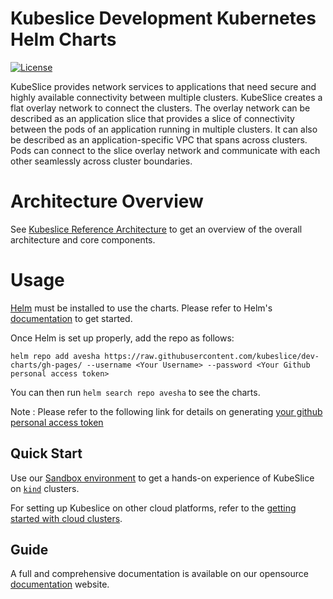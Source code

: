 # Kubeslice Development Kubernetes Helm Charts

[![License](https://img.shields.io/badge/License-Apache%202.0-blue.svg)](https://opensource.org/licenses/Apache-2.0)

KubeSlice provides network services to applications that need secure and highly available connectivity between multiple clusters. KubeSlice creates a flat overlay network to connect the clusters. The overlay network can be described as an application slice that provides a slice of connectivity between the pods of an application running in multiple clusters. It can also be described as an application-specific VPC that spans across clusters. Pods can connect to the slice overlay network and communicate with each other seamlessly across cluster boundaries.


# Architecture Overview
See [Kubeslice Reference Architecture](https://kubeslice.io/documentation/open-source/1.2.0/overview/architecture) to get an overview of the overall architecture and core components.

# Usage

[Helm](https://helm.sh) must be installed to use the charts.
Please refer to Helm's [documentation](https://helm.sh/docs/) to get started.

Once Helm is set up properly, add the repo as follows:

```console
helm repo add avesha https://raw.githubusercontent.com/kubeslice/dev-charts/gh-pages/ --username <Your Username> --password <Your Github personal access token>
```

You can then run `helm search repo avesha` to see the charts.

Note : Please refer to the following link for details on generating [your github personal access token](https://docs.github.com/en/authentication/keeping-your-account-and-data-secure/creating-a-personal-access-token) 

Quick Start
---

Use our [Sandbox environment](https://kubeslice.io/documentation/open-source/1.2.0/) to get a hands-on experience of KubeSlice on  [`kind`](https://kind.sigs.k8s.io/) clusters.

For setting up Kubeslice on other cloud platforms, refer to the [getting started with cloud clusters](https://kubeslice.io/documentation/open-source/1.2.0/cloud-cluster-quick-start).

Guide
---
A full and comprehensive documentation is available on our opensource [documentation](https://kubeslice.io/documentation/open-source/1.2.0/) website.
